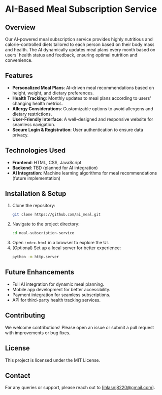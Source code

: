 # AI-Based Meal Subscription Service

## Overview
Our AI-powered meal subscription service provides highly nutritious and calorie-controlled diets tailored to each person based on their body mass and health. The AI dynamically updates meal plans every month based on users' health status and feedback, ensuring optimal nutrition and convenience.

## Features
- **Personalized Meal Plans**: AI-driven meal recommendations based on height, weight, and dietary preferences.
- **Health Tracking**: Monthly updates to meal plans according to users' changing health metrics.
- **Allergy Considerations**: Customizable options to avoid allergens and dietary restrictions.
- **User-Friendly Interface**: A well-designed and responsive website for seamless navigation.
- **Secure Login & Registration**: User authentication to ensure data privacy.

## Technologies Used
- **Frontend**: HTML, CSS, JavaScript
- **Backend**: TBD (planned for AI integration)
- **AI Integration**: Machine learning algorithms for meal recommendations (future implementation)

## Installation & Setup
1. Clone the repository:
   ```bash
   git clone https://github.com/ai_meal.git
   ```
2. Navigate to the project directory:
   ```bash
   cd meal-subscription-service
   ```
3. Open `index.html` in a browser to explore the UI.
4. (Optional) Set up a local server for better experience:
   ```bash
   python -m http.server
   ```

## Future Enhancements
- Full AI integration for dynamic meal planning.
- Mobile app development for better accessibility.
- Payment integration for seamless subscriptions.
- API for third-party health tracking services.

## Contributing
We welcome contributions! Please open an issue or submit a pull request with improvements or bug fixes.

## License
This project is licensed under the MIT License.

## Contact
For any queries or support, please reach out to [ihlasnj8220@gmail.com].
